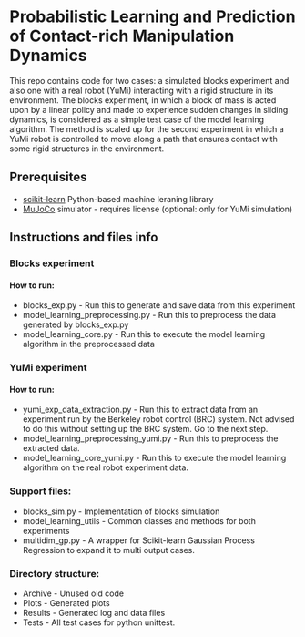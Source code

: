 # Probabilistic Learning and Prediction of Contact-rich Manipulation Dynamics
This repo contains code for two cases: a simulated blocks experiment and also one with a real robot (YuMi) interacting with a rigid structure in its environment. The blocks experiment, in which a block of mass is acted upon by a linear policy and made to experience sudden changes in sliding dynamics, is considered as a simple test case of the model learning algorithm. The method is scaled up for the second experiment in which a YuMi robot is controlled to move along a path that ensures contact with some rigid structures in the environment.
## Prerequisites
* [scikit-learn](https://scikit-learn.org/stable/) Python-based machine leraning library
* [MuJoCo](http://www.mujoco.org/) simulator - requires license (optional: only for YuMi simulation)

## Instructions and files info
### Blocks experiment
#### How to run:
* blocks_exp.py -  Run this to generate and save data from this experiment
* model_learning_preprocessing.py - Run this to preprocess the data generated by blocks_exp.py
* model_learning_core.py - Run this to execute the model learning algorithm in the preprocessed data

### YuMi experiment
#### How to run:  
* yumi_exp_data_extraction.py - Run this to extract data from an experiment run by the Berkeley robot control (BRC) system. Not advised to do this without setting up the BRC system. Go to the next step. 
* model_learning_preprocessing_yumi.py - Run this to preprocess the extracted data.
* model_learning_core_yumi.py - Run this to execute the model learning algorithm on the real robot experiment data.

### Support files:
* blocks_sim.py -  Implementation of blocks simulation
* model_learning_utils - Common classes and methods for both experiments
* multidim_gp.py - A wrapper for Scikit-learn Gaussian Process Regression to expand it to multi output cases.

### Directory structure:
* Archive - Unused old code
* Plots - Generated plots
* Results - Generated log and data files
* Tests - All test cases for python unittest.
